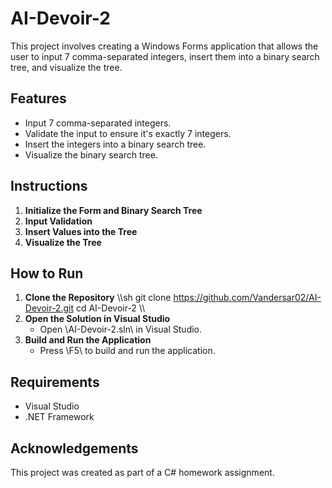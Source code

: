 ﻿# AI-Devoir-2
This project involves creating a Windows Forms application that allows the user to input 7 comma-separated integers, insert them into a binary search tree, and visualize the tree.
## Features
- Input 7 comma-separated integers.
- Validate the input to ensure it's exactly 7 integers.
- Insert the integers into a binary search tree.
- Visualize the binary search tree.
## Instructions
1. **Initialize the Form and Binary Search Tree**
2. **Input Validation**
3. **Insert Values into the Tree**
4. **Visualize the Tree**
## How to Run
1. **Clone the Repository**
    \\\sh
    git clone https://github.com/Vandersar02/AI-Devoir-2.git
    cd AI-Devoir-2
    \\\
2. **Open the Solution in Visual Studio**
   - Open \AI-Devoir-2.sln\ in Visual Studio.
3. **Build and Run the Application**
   - Press \F5\ to build and run the application.
## Requirements
- Visual Studio
- .NET Framework
## Acknowledgements
This project was created as part of a C# homework assignment.
